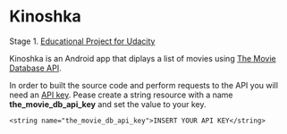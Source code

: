 # Kinoshka

Stage 1. [Educational Project for Udacity](https://www.udacity.com/course/associate-android-developer-fast-track--nd818)

Kinoshka is an Android app that diplays a list of movies using [The Movie Database API](https://www.themoviedb.org/documentation/api).

In order to built the source code and perform requests to the API you will need an [API key](https://www.themoviedb.org/settings/api). Pease create a string resource with a name **the_movie_db_api_key** and set the value to your key.

`<string name="the_movie_db_api_key">INSERT YOUR API KEY</string>`
